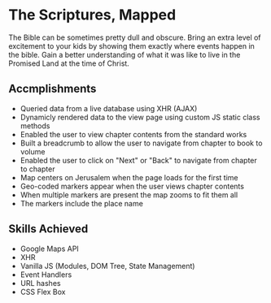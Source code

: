 # The Scriptures, Mapped

 The Bible can be sometimes pretty dull and obscure. Bring an extra level of excitement to your kids by showing them exactly where events happen in the bible. Gain a better understanding of what it was like to live in the Promised Land at the time of Christ. 

## Accmplishments
- Queried data from a live database using XHR (AJAX)
- Dynamicly rendered data to the view page using custom JS static class methods
- Enabled the user to view chapter contents from the standard works
- Built a breadcrumb to allow the user to navigate from chapter to book to volume
- Enabled the user to click on "Next" or "Back" to navigate from chapter to chapter
- Map centers on Jerusalem when the page loads for the first time
- Geo-coded markers appear when the user views chapter contents
- When multiple markers are present the map zooms to fit them all
- The markers include the place name

## Skills Achieved 
- Google Maps API
- XHR 
- Vanilla JS (Modules, DOM Tree, State Management)
- Event Handlers
- URL hashes
- CSS Flex Box 

